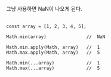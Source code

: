 그냥 사용하면 NaN이 나오게 된다.<br><br>

```
const array = [1, 2, 3, 4, 5];

Math.min(array)               //  NaN

Math.min.apply(Math, array)   //  1
Math.max.apply(Math, array)   //  5

Math.min(...array)            //  1
Math.max(...array)            //  5
```
<br>
